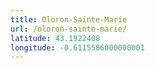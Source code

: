 ```yaml
---
title: Oloron-Sainte-Marie
url: /oloron-sainte-marie/
latitude: 43.1922408
longitude: -0.6115586000000001
---
```

